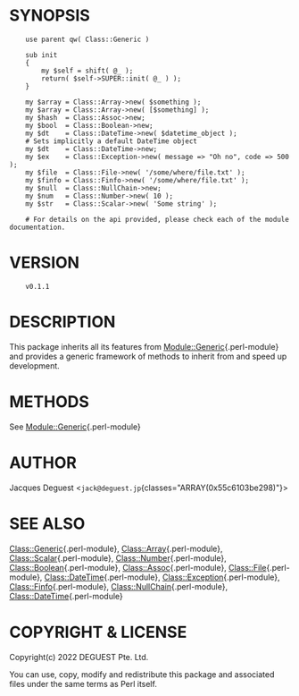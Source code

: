 SYNOPSIS
========

        use parent qw( Class::Generic )

        sub init
        {
            my $self = shift( @_ );
            return( $self->SUPER::init( @_ ) );
        }

        my $array = Class::Array->new( $something );
        my $array = Class::Array->new( [$something] );
        my $hash  = Class::Assoc->new;
        my $bool  = Class::Boolean->new;
        my $dt    = Class::DateTime->new( $datetime_object );
        # Sets implicitly a default DateTime object
        my $dt    = Class::DateTime->new;
        my $ex    = Class::Exception->new( message => "Oh no", code => 500 );
        my $file  = Class::File->new( '/some/where/file.txt' );
        my $finfo = Class::Finfo->new( '/some/where/file.txt' );
        my $null  = Class::NullChain->new;
        my $num   = Class::Number->new( 10 );
        my $str   = Class::Scalar->new( 'Some string' );

        # For details on the api provided, please check each of the module documentation.

VERSION
=======

        v0.1.1

DESCRIPTION
===========

This package inherits all its features from
[Module::Generic](https://metacpan.org/pod/Module::Generic){.perl-module}
and provides a generic framework of methods to inherit from and speed up
development.

METHODS
=======

See
[Module::Generic](https://metacpan.org/pod/Module::Generic){.perl-module}

AUTHOR
======

Jacques Deguest \<`jack@deguest.jp`{classes="ARRAY(0x55c6103be298)"}\>

SEE ALSO
========

[Class::Generic](https://metacpan.org/pod/Class::Generic){.perl-module},
[Class::Array](https://metacpan.org/pod/Class::Array){.perl-module},
[Class::Scalar](https://metacpan.org/pod/Class::Scalar){.perl-module},
[Class::Number](https://metacpan.org/pod/Class::Number){.perl-module},
[Class::Boolean](https://metacpan.org/pod/Class::Boolean){.perl-module},
[Class::Assoc](https://metacpan.org/pod/Class::Assoc){.perl-module},
[Class::File](https://metacpan.org/pod/Class::File){.perl-module},
[Class::DateTime](https://metacpan.org/pod/Class::DateTime){.perl-module},
[Class::Exception](https://metacpan.org/pod/Class::Exception){.perl-module},
[Class::Finfo](https://metacpan.org/pod/Class::Finfo){.perl-module},
[Class::NullChain](https://metacpan.org/pod/Class::NullChain){.perl-module},
[Class::DateTime](https://metacpan.org/pod/Class::DateTime){.perl-module}

COPYRIGHT & LICENSE
===================

Copyright(c) 2022 DEGUEST Pte. Ltd.

You can use, copy, modify and redistribute this package and associated
files under the same terms as Perl itself.
